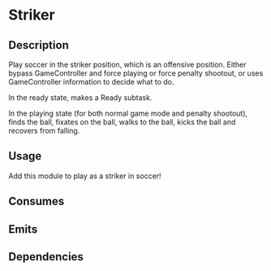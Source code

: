 # Striker

## Description

Play soccer in the striker position, which is an offensive position. Either bypass GameController and force playing or force penalty shootout, or uses GameController information to decide what to do.

In the ready state, makes a Ready subtask.

In the playing state (for both normal game mode and penalty shootout), finds the ball, fixates on the ball, walks to the ball, kicks the ball and recovers from falling.

## Usage

Add this module to play as a striker in soccer!

## Consumes


## Emits


## Dependencies
